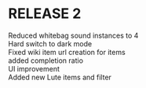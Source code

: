 #	RELEASE 2
Reduced whitebag sound instances to 4  
Hard switch to dark mode  
Fixed wiki item url creation for items  
added completion ratio  
UI improvement  
Added new Lute items and filter  

